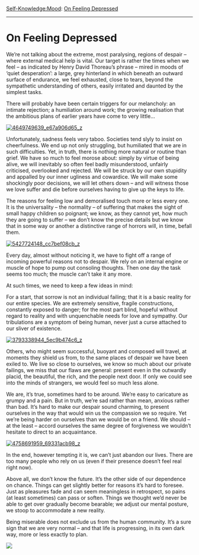 [Self-Knowledge:](https://www.theschooloflife.com/thebookoflife/category/self-knowledge/)[Mood](https://www.theschooloflife.com/thebookoflife/category/self-knowledge/mood/): [On Feeling Depressed](https://www.theschooloflife.com/thebookoflife/on-feeling-depressed/)

* * *

# On Feeling Depressed

We’re not talking about the extreme, most paralysing, regions of despair – where external medical help is vital. Our target is rather the times when we feel – as indicated by Henry David Thoreau’s phrase – mired in moods of ‘quiet desperation’: a large, grey hinterland in which beneath an outward surface of endurance, we feel exhausted, close to tears, beyond the sympathetic understanding of others, easily irritated and daunted by the simplest tasks.

There will probably have been certain triggers for our melancholy: an intimate rejection; a humiliation around work; the growing realisation that the ambitious plans of earlier years have come to very little…

[![4649749639_e67a906d65_z](https://www.theschooloflife.com/thebookoflife/wp-content/uploads/2016/09/4649749639_e67a906d65_z.jpg)](http://www.thebookoflife.org/wp-content/uploads/2016/09/4649749639_e67a906d65_z.jpg)

Unfortunately, sadness feels very taboo. Societies tend slyly to insist on cheerfulness. We end up not only struggling, but humiliated that we are in such difficulties. Yet, in truth, there is nothing more natural or routine than grief. We have so much to feel morose about: simply by virtue of being alive, we will inevitably so often feel badly misunderstood, unfairly criticised, overlooked and rejected. We will be struck by our own stupidity and appalled by our inner ugliness and cowardice. We will make some shockingly poor decisions, we will let others down – and will witness those we love suffer and die before ourselves having to give up the keys to life.

The reasons for feeling low and demoralised touch more or less every one. It is the universality – the normality – of suffering that makes the sight of small happy children so poignant; we know, as they cannot yet, how much they are going to suffer – we don’t know the precise details but we know that in some way or another a distinctive range of horrors will, in time, befall them.

[![5427724148_cc7bef08cb_z](https://www.theschooloflife.com/thebookoflife/wp-content/uploads/2016/09/5427724148_cc7bef08cb_z.jpg)](http://www.thebookoflife.org/wp-content/uploads/2016/09/5427724148_cc7bef08cb_z.jpg)

Every day, almost without noticing it, we have to fight off a range of incoming powerful reasons not to despair. We rely on an internal engine or muscle of hope to pump out consoling thoughts. Then one day the task seems too much; the muscle can’t take it any more.

At such times, we need to keep a few ideas in mind:

For a start, that sorrow is not an individual failing; that it is a basic reality for our entire species. We are extremely sensitive, fragile constructions, constantly exposed to danger; for the most part blind, hopeful without regard to reality and with unquenchable needs for love and sympathy. Our tribulations are a symptom of being human, never just a curse attached to our sliver of existence.

[![3793338944_5ec9b474c6_z](https://www.theschooloflife.com/thebookoflife/wp-content/uploads/2016/09/3793338944_5ec9b474c6_z.jpg)](http://www.thebookoflife.org/wp-content/uploads/2016/09/3793338944_5ec9b474c6_z.jpg)

Others, who might seem successful, buoyant and composed will travel, at moments they shield us from, to the same places of despair we have been exiled to. We live so close to ourselves, we know so much about our private failings, we miss that our flaws are general: present even in the outwardly placid, the beautiful, the rich, and the people next door. If only we could see into the minds of strangers, we would feel so much less alone.

We are, it’s true, sometimes hard to be around. We’re easy to caricature as grumpy and a pain. But in truth, we’re sad rather than mean, anxious rather than bad. It’s hard to make our despair sound charming, to present ourselves in the way that would win us the compassion we so require. Yet we’re being harder on ourselves than we would be on a friend. We should – at the least – accord ourselves the same degree of forgiveness we wouldn’t hesitate to direct to an acquaintance.

[![4758691959_69331acb98_z](https://www.theschooloflife.com/thebookoflife/wp-content/uploads/2016/09/4758691959_69331acb98_z.jpg)](http://www.thebookoflife.org/wp-content/uploads/2016/09/4758691959_69331acb98_z.jpg)

In the end, however tempting it is, we can’t just abandon our lives. There are too many people who rely on us (even if their presence doesn’t feel real right now).

Above all, we don’t know the future. It’s the other side of our dependence on chance. Things can get slightly better for reasons it’s hard to foresee. Just as pleasures fade and can seem meaningless in retrospect, so pains (at least sometimes) can pass or soften. Things we thought we’d never be able to get over gradually become bearable; we adjust our mental posture, we stoop to accommodate a new reality.

Being miserable does not exclude us from the human community. It’s a sure sign that we are very normal – and that life is progressing, in its own dark way, more or less exactly to plan.

[![](https://img.youtube.com/vi/UoLWYhwROBI/0.jpg)](https://www.youtube.com/embed/UoLWYhwROBI '')
